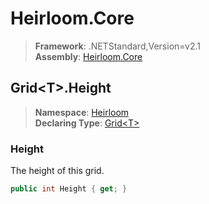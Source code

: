 # Heirloom.Core

> **Framework**: .NETStandard,Version=v2.1  
> **Assembly**: [Heirloom.Core][0]  

## Grid\<T>.Height

> **Namespace**: [Heirloom][0]  
> **Declaring Type**: [Grid\<T>][1]  

### Height

The height of this grid.

```cs
public int Height { get; }
```

[0]: ../../../Heirloom.Core.md
[1]: ../Grid[T].md
